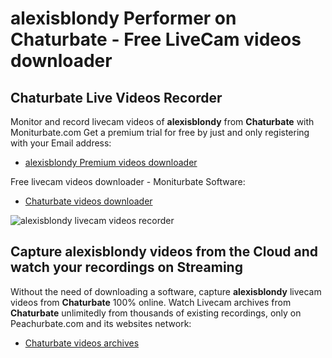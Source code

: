 # alexisblondy Performer on Chaturbate - Free LiveCam videos downloader

## Chaturbate Live Videos Recorder

Monitor and record livecam videos of **alexisblondy** from **Chaturbate** with Moniturbate.com
Get a premium trial for free by just and only registering with your Email address:
* [alexisblondy Premium videos downloader](https://moniturbate.com/request-demo-licence-key.html)

Free livecam videos downloader - Moniturbate Software:
* [Chaturbate videos downloader](https://moniturbate.com/moniturbate-download-software.html)

![alexisblondy livecam videos recorder](https://peachurnet.com/templates/moniturbate-software.png)


## Capture alexisblondy videos from the Cloud and watch your recordings on Streaming

Without the need of downloading a software, capture **alexisblondy** livecam videos from **Chaturbate** 100% online.
Watch Livecam archives from **Chaturbate** unlimitedly from thousands of existing recordings, only on Peachurbate.com and its websites network:
* [Chaturbate videos archives](https://peachurnet.com/)